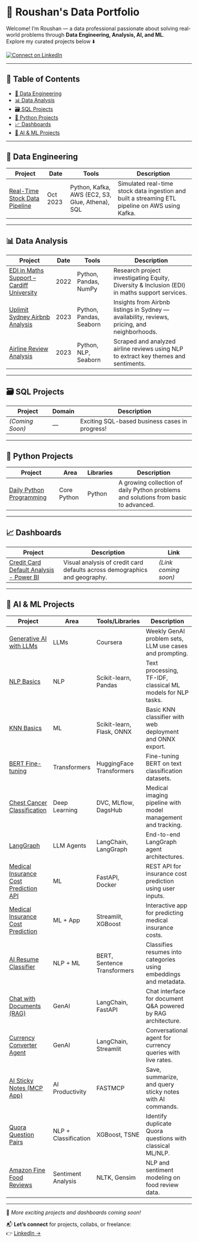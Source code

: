 # 🚀 Roushan's Data Portfolio

Welcome! I’m Roushan — a data professional passionate about solving real-world problems through **Data Engineering, Analysis, AI, and ML**.  
Explore my curated projects below ⬇️

[![Connect on LinkedIn](https://img.shields.io/badge/Connect%20on-LinkedIn-0077B5?style=flat&logo=linkedin)](https://www.linkedin.com/in/rk0718)

---

## 📌 Table of Contents
- [🔧 Data Engineering](#-data-engineering)
- [📊 Data Analysis](#-data-analysis)
- [🗃️ SQL Projects](#️-sql-projects)
- [🐍 Python Projects](#-python-projects)
- [📈 Dashboards](#-dashboards)
- [🧠 AI & ML Projects](#-ai--ml-projects)

---

## 🔧 Data Engineering

| Project | Date | Tools | Description |
|--------|------|-------|-------------|
| [Real-Time Stock Data Pipeline](https://github.com/rkuma18/Data-Engineering/tree/main/Kafka_Project) | Oct 2023 | Python, Kafka, AWS (EC2, S3, Glue, Athena), SQL | Simulated real-time stock data ingestion and built a streaming ETL pipeline on AWS using Kafka. |

---

## 📊 Data Analysis

| Project | Date | Tools | Description |
|--------|------|-------|-------------|
| [EDI in Maths Support – Cardiff University](https://github.com/rkuma18/EDI-in-Maths-Support-Cardiff-University) | 2022 | Python, Pandas, NumPy | Research project investigating Equity, Diversity & Inclusion (EDI) in maths support services. |
| [Uplimit Sydney Airbnb Analysis](https://github.com/rkuma18/Uplimit-Sydney-Airbnb-Analysis) | 2023 | Python, Pandas, Seaborn | Insights from Airbnb listings in Sydney — availability, reviews, pricing, and neighborhoods. |
| [Airline Review Analysis](https://github.com/rkuma18/NLP_Airline_Review_Analysis) | 2023 | Python, NLP, Seaborn | Scraped and analyzed airline reviews using NLP to extract key themes and sentiments. |

---

## 🗃️ SQL Projects

| Project | Domain | Description |
|--------|--------|-------------|
| *(Coming Soon)* | — | Exciting SQL-based business cases in progress! |

---

## 🐍 Python Projects

| Project | Area | Libraries | Description |
|--------|------|-----------|-------------|
| [Daily Python Programming](https://github.com/rkuma18/coding-practice) | Core Python | Python | A growing collection of daily Python problems and solutions from basic to advanced. |

---

## 📈 Dashboards

| Project | Description | Link |
|--------|-------------|------|
| [Credit Card Default Analysis - Power BI](https://github.com/rkuma18/Credit-Card-Default-Analysis-Power-BI) | Visual analysis of credit card defaults across demographics and geography. | *(Link coming soon)* |

---

## 🧠 AI & ML Projects

| Project | Area | Tools/Libraries | Description |
|--------|------|----------------|-------------|
| [Generative AI with LLMs](https://github.com/rkuma18/AI-ML/tree/main/Generative-AI-with-%20LLMs) | LLMs | Coursera | Weekly GenAI problem sets, LLM use cases and prompting. |
| [NLP Basics](https://github.com/rkuma18/AI-ML/tree/main/NLP_Basic) | NLP | Scikit-learn, Pandas | Text processing, TF-IDF, classical ML models for NLP tasks. |
| [KNN Basics](https://github.com/rkuma18/AI-ML/tree/main/knn) | ML | Scikit-learn, Flask, ONNX | Basic KNN classifier with web deployment and ONNX export. |
| [BERT Fine-tuning](https://github.com/rkuma18/AI-ML/tree/main/BERT) | Transformers | HuggingFace Transformers | Fine-tuning BERT on text classification datasets. |
| [Chest Cancer Classification](https://github.com/rkuma18/Chest_Cancer_Classification) | Deep Learning | DVC, MLflow, DagsHub | Medical imaging pipeline with model management and tracking. |
| [LangGraph](https://github.com/rkuma18/LangChain) | LLM Agents | LangChain, LangGraph | End-to-end LangGraph agent architectures. |
| [Medical Insurance Cost Prediction API](https://github.com/rkuma18/Medical-Insurance-Cost-Prediction-API) | ML | FastAPI, Docker | REST API for insurance cost prediction using user inputs. |
| [Medical Insurance Cost Prediction](https://github.com/rkuma18/Medical-Insurance-Cost-Prediction) | ML + App | Streamlit, XGBoost | Interactive app for predicting medical insurance costs. |
| [AI Resume Classifier](https://github.com/rkuma18/Resume_Filtering) | NLP + ML | BERT, Sentence Transformers | Classifies resumes into categories using embeddings and metadata. |
| [Chat with Documents (RAG)](https://github.com/rkuma18/RAG_Powered_Chatbot) | GenAI | LangChain, FastAPI | Chat interface for document Q&A powered by RAG architecture. |
| [Currency Converter Agent](https://github.com/rkuma18/Currency_Converter_Agent) | GenAI | LangChain, Streamlit | Conversational agent for currency queries with live rates. |
| [AI Sticky Notes (MCP App)](https://github.com/rkuma18/Custom_MCP) | AI Productivity | FASTMCP | Save, summarize, and query sticky notes with AI commands. |
| [Quora Question Pairs](https://github.com/rkuma18/1_ML_QuoraQuestionPairs) | NLP + Classification | XGBoost, TSNE | Identify duplicate Quora questions with classical ML/NLP. |
| [Amazon Fine Food Reviews](https://github.com/rkuma18/DS_Amazon-Fine-Food-Reviews-Analysis) | Sentiment Analysis | NLTK, Gensim | NLP and sentiment modeling on food review data. |

---

🔄 *More exciting projects and dashboards coming soon!*

📬 **Let’s connect** for projects, collabs, or freelance:  
👉 [LinkedIn →](https://www.linkedin.com/in/rk0718)
